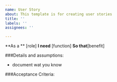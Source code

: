 ```yaml
---
name: User Story
about: This template is for creating user stories
title: ''
labels: ''
assignees: ''

---
```


**As a ** [role]
**I need** [function]
**So that**[benefit]

###Details and assumptions:
* document wat you know

###Acceptance Criteria:
